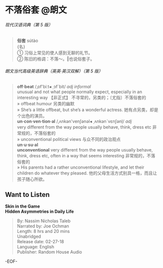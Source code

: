 # 不落俗套 @朗文  
  
###### 现代汉语词典（第 5 版）  
>**俗套** sútào 　  
{名}  
① 习俗上常见的使人感到无聊的礼节。  
② 陈旧的格调：不落～。‖也说俗套子。  
  
###### 朗文当代高级英语辞典（英英·英汉双解）（第 5 版）  
>**off‧beat**  /‚ɒf'biːt◂ ͵ɔfˋbit/  *adj informal*  
unusual and not what people normally expect, especially in an interesting way 【非正式】 不寻常的，另类的；〔尤指〕不落俗套的  
» offbeat humour 另类的幽默  
» She’s a little offbeat, but she’s a wonderful actress. 她有点另类，却是个出色的演员。  
**un‧con‧ven‧tion‧al**  /‚ʌnkən'venʃənəl◂ ͵ʌnkən­ˋvɛnʃənḷ/  *adj*  
very different from the way people usually behave, think, dress etc 非常规的，不落俗套的  
» unconventional political views 与众不同的政治观点  
**un‧u‧su‧al**  
**unconventional** very different from the way people usually behave, think, dress etc, often in a way that seems interesting 非常规的，不落俗套的  
» His parents had a rather unconventional lifestyle, and let their children do whatever they pleased. 他的父母生活方式别具一格，而且让孩子随心所欲。  
  
  
## Want to Listen  
**Skin in the Game  
Hidden Asymmetries in Daily Life**  
>By: Nassim Nicholas Taleb  
Narrated by: Joe Ochman  
Length: 8 hrs and 20 mins  
Unabridged  
Release date: 02-27-18  
Language: English  
Publisher: Random House Audio  
  
  
-EOF-  
